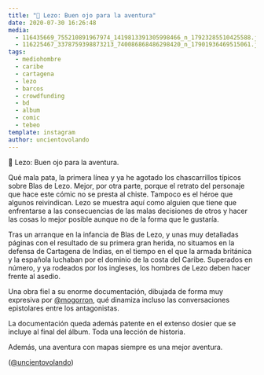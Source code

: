 ```yaml
---
title: "📜 Lezo: Buen ojo para la aventura"
date: 2020-07-30 16:26:48
media: 
  - 116435669_755210891967974_1419813391305998466_n_17923285510425588.jpg
  - 116225467_3378759398873213_740086868486298420_n_17901936469515061.jpg
tags: 
  - mediohombre
  - caribe
  - cartagena
  - lezo
  - barcos
  - crowdfunding
  - bd
  - album
  - comic
  - tebeo
template: instagram
author: uncientovolando
---
```


📜 Lezo: Buen ojo para la aventura.

Qué mala pata, la primera línea y ya he agotado los chascarrillos típicos sobre Blas de Lezo. Mejor, por otra parte, porque el retrato del personaje que hace este cómic no se presta al chiste. Tampoco es el héroe que algunos reivindican. Lezo se muestra aquí como alguien que tiene que enfrentarse a las consecuencias de las malas decisiones de otros y hacer las cosas lo mejor posible aunque no de la forma que le gustaría.

Tras un arranque en la infancia de Blas de Lezo, y unas muy detalladas páginas con el resultado de su primera gran herida, no situamos en la defensa de Cartagena de Indias, en el tiempo en el que la armada británica y la española luchaban por el dominio de la costa del Caribe. Superados en número, y ya rodeados por los ingleses, los hombres de Lezo deben hacer frente al asedio.

Una obra fiel a su enorme documentación, dibujada de forma muy expresiva por [@mogorron](https://instagram.com/mogorron), qué dinamiza incluso las conversaciones epistolares entre los antagonistas.

La documentación queda además patente en el extenso dosier que se incluye al final del álbum. Toda una lección de historia.

Además, una aventura con mapas siempre es una mejor aventura.

([@uncientovolando](https://instagram.com/uncientovolando))
